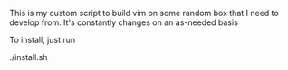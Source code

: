 This is my custom script to build vim on some random box that I need
to develop from.  It's constantly changes on an as-needed basis

To install, just run

./install.sh
